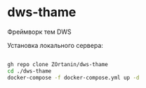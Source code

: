 # dws-thame
Фреймворк тем DWS

Установка локального сервера:
```sh

gh repo clone ZOrtanin/dws-thame
cd ./dws-thame
docker-compose -f docker-compose.yml up -d

```
